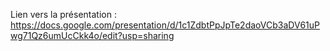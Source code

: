Lien vers la présentation :
https://docs.google.com/presentation/d/1c1ZdbtPpJpTe2daoVCb3aDV61uPwg71Qz6umUcCkk4o/edit?usp=sharing
